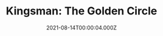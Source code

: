 ---
title: "Kingsman: The Golden Circle"
year: 2017
date: 2021-08-14T00:00:04.000Z
permalink: /almanac/movies/2021-08-14-kingsman-the-golden-circle/index.html
link: https://letterboxd.com/rknightuk/film/kingsman-the-golden-circle/1/
rating: 3
---